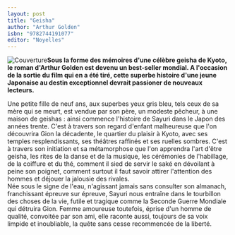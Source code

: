 ```yaml
---
layout: post
title: "Geisha"
author: "Arthur Golden"
isbn: "9782744191077"
editor: "Noyelles"
---
```

![Couverture](/img/9782744191077.jpg)**Sous la forme des mémoires d'une célèbre geisha de Kyoto, le roman d'Arthur Golden est devenu un best-seller mondial. A l'occasion de la sortie du film qui en a été tiré, cette superbe histoire d'une jeune Japonaise au destin exceptionnel devrait passioner de nouveaux lecteurs.**

Une petite fille de neuf ans, aux superbes yeux gris bleu, tels ceux de sa mère qui se meurt, est vendue par son père, un modeste pêcheur, à une maison de geishas : ainsi commence l'histoire de Sayuri dans le Japon des années trente. C'est à travers son regard d'enfant malheureuse que l'on découvrira Gion la décadente, le quartier du plaisir à Kyoto, avec ses temples resplendissants, ses théâtres raffinés et ses ruelles sombres. C'est à travers son initiation et sa métamorphose que l'on apprendra l'art d'être geisha, les rites de la danse et de la musique, les cérémonies de l'habillage, de la coiffure et du thé, comment il sied de servir le saké en dévoilant à peine son poignet, comment surtout il faut savoir attirer l'attention des hommes et déjouer la jalousie des rivales.  
Née sous le signe de l'eau, n'agissant jamais sans consulter son almanach, franchissant épreuve sur épreuve, Sayuri nous entraîne dans le tourbillon des choses de la vie, futile et tragique comme la Seconde Guerre Mondiale qui détruira Gion. Femme amoureuse toutefois, éprise d'un homme de qualité, convoitée par son ami, elle raconte aussi, toujours de sa voix limpide et inoubliable, la quête sans cesse recommencée de la liberté.